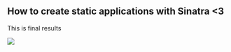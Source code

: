 ## How to create static applications with Sinatra <3
This is final results

![](https://media.giphy.com/media/g4OG6hcUwLVkvmgyAb/giphy.gif)

